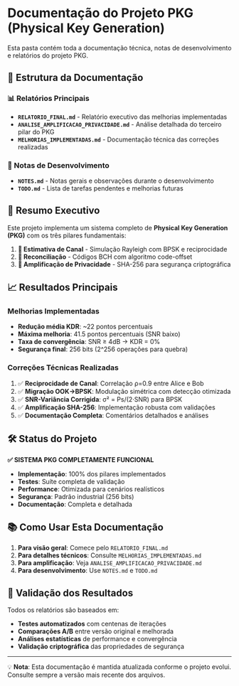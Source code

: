# Documentação do Projeto PKG (Physical Key Generation)

Esta pasta contém toda a documentação técnica, notas de desenvolvimento e relatórios do projeto PKG.

## 📁 Estrutura da Documentação

### 📊 Relatórios Principais
- **`RELATORIO_FINAL.md`** - Relatório executivo das melhorias implementadas
- **`ANALISE_AMPLIFICACAO_PRIVACIDADE.md`** - Análise detalhada do terceiro pilar do PKG
- **`MELHORIAS_IMPLEMENTADAS.md`** - Documentação técnica das correções realizadas

### 📝 Notas de Desenvolvimento
- **`NOTES.md`** - Notas gerais e observações durante o desenvolvimento
- **`TODO.md`** - Lista de tarefas pendentes e melhorias futuras

## 🎯 Resumo Executivo

Este projeto implementa um sistema completo de **Physical Key Generation (PKG)** com os três pilares fundamentais:

1. **🔗 Estimativa de Canal** - Simulação Rayleigh com BPSK e reciprocidade
2. **🔄 Reconciliação** - Códigos BCH com algoritmo code-offset  
3. **🔐 Amplificação de Privacidade** - SHA-256 para segurança criptográfica

## 📈 Resultados Principais

### Melhorias Implementadas
- **Redução média KDR**: ~22 pontos percentuais
- **Máxima melhoria**: 41.5 pontos percentuais (SNR baixo)
- **Taxa de convergência**: SNR ≥ 4dB → KDR = 0%
- **Segurança final**: 256 bits (2^256 operações para quebra)

### Correções Técnicas Realizadas
1. ✅ **Reciprocidade de Canal**: Correlação ρ=0.9 entre Alice e Bob
2. ✅ **Migração OOK→BPSK**: Modulação simétrica com detecção otimizada
3. ✅ **SNR-Variância Corrigida**: σ² = Ps/(2·SNR) para BPSK
4. ✅ **Amplificação SHA-256**: Implementação robusta com validações
5. ✅ **Documentação Completa**: Comentários detalhados e análises

## 🛠️ Status do Projeto

**✅ SISTEMA PKG COMPLETAMENTE FUNCIONAL**

- **Implementação**: 100% dos pilares implementados
- **Testes**: Suíte completa de validação
- **Performance**: Otimizada para cenários realísticos  
- **Segurança**: Padrão industrial (256 bits)
- **Documentação**: Completa e detalhada

## 📚 Como Usar Esta Documentação

1. **Para visão geral**: Comece pelo `RELATORIO_FINAL.md`
2. **Para detalhes técnicos**: Consulte `MELHORIAS_IMPLEMENTADAS.md`
3. **Para amplificação**: Veja `ANALISE_AMPLIFICACAO_PRIVACIDADE.md`
4. **Para desenvolvimento**: Use `NOTES.md` e `TODO.md`

## 🔬 Validação dos Resultados

Todos os relatórios são baseados em:
- **Testes automatizados** com centenas de iterações
- **Comparações A/B** entre versão original e melhorada
- **Análises estatísticas** de performance e convergência
- **Validação criptográfica** das propriedades de segurança

---

💡 **Nota**: Esta documentação é mantida atualizada conforme o projeto evolui. Consulte sempre a versão mais recente dos arquivos.
